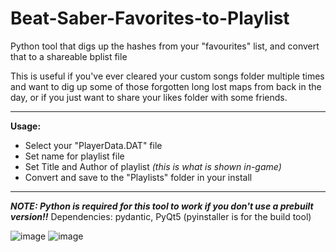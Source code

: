 # Beat-Saber-Favorites-to-Playlist
Python tool that digs up the hashes from your "favourites" list, and convert that to a shareable bplist file


This is useful if you've ever cleared your custom songs folder multiple times and want to dig up some of those forgotten long lost maps from back in the day, or if you just want to share your likes folder with some friends. 

--------------------------------------------------------------------------

**Usage:**
- Select your "PlayerData.DAT" file
- Set name for playlist file
- Set Title and Author of playlist *(this is what is shown in-game)*
- Convert and save to the "Playlists" folder in your install

--------------------------------------------------------------------------

***NOTE: Python is required for this tool to work if you don't use a prebuilt version!!***
Dependencies: pydantic, PyQt5
(pyinstaller is for the build tool)

![image](https://i.imgur.com/xq6KcL2.png)
![image](https://user-images.githubusercontent.com/51247415/235820331-cca5fb8d-dc86-4363-81bf-14aa842ff131.png)
